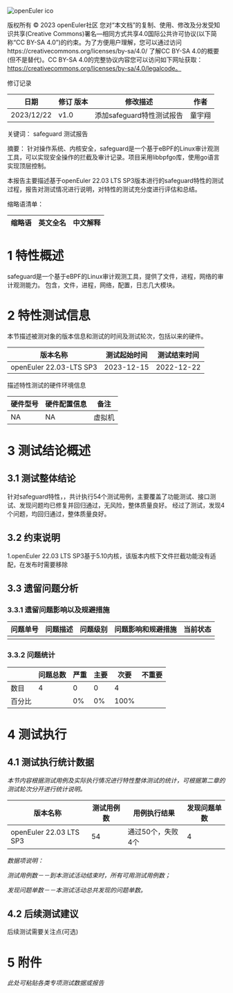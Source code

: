 ![openEuler ico](../../images/openEuler.png)

版权所有 © 2023  openEuler社区
您对“本文档”的复制、使用、修改及分发受知识共享(Creative Commons)署名—相同方式共享4.0国际公共许可协议(以下简称“CC BY-SA 4.0”)的约束。为了方便用户理解，您可以通过访问https://creativecommons.org/licenses/by-sa/4.0/ 了解CC BY-SA 4.0的概要 (但不是替代)。CC BY-SA 4.0的完整协议内容您可以访问如下网址获取：https://creativecommons.org/licenses/by-sa/4.0/legalcode。

修订记录

| 日期      | 修订   版本 | 修改描述                | 作者   |
| --------- | ----------- | ----------------------- | ------ |
| 2023/12/22 | v1.0        | 添加safeguard特性测试报告 | 童宇翔 |

关键词： safeguard 测试报告

摘要：
针对操作系统、内核安全，safeguard是一个基于eBPF的Linux审计观测工具，可以实现安全操作的拦截及审计记录。项目采用libbpfgo库，使用go语言实现顶层控制。

本报告主要描述基于openEuler 22.03 LTS SP3版本进行的safeguard特性的测试过程，报告对测试情况进行说明，对特性的测试充分度进行评估和总结。

缩略语清单：

| 缩略语 | 英文全名                 | 中文解释            |
| ------ | ------------------------ | ------------------- |

# 1     特性概述

safeguard是一个基于eBPF的Linux审计观测工具，提供了文件，进程，网络的审计观测能力。
包含，文件，进程，网络，配置，日志几大模块。

# 2     特性测试信息

本节描述被测对象的版本信息和测试的时间及测试轮次，包括以来的硬件。

| 版本名称                    | 测试起始时间 | 测试结束时间 |
| --------------------------- | ------------ | ------------ |
| openEuler 22.03-LTS SP3 | 2023-12-15   | 2022-12-22   |

描述特性测试的硬件环境信息

| 硬件型号                  | 硬件配置信息                              | 备注                   |
| ------------------------- | ----------------------------------------- | ---------------------- |
| NA | NA | 虚拟机         |

# 3     测试结论概述

## 3.1   测试整体结论

针对safeguard特性，，共计执行54个测试用例，主要覆盖了功能测试、接口测试、发现问题均已修复并回归通过，无风险，整体质量良好。
经过了测试，发现4个问题，均回归通过，整体质量良好。

## 3.2   约束说明

1.openEuler 22.03 LTS SP3基于5.10内核，该版本内核下文件拦截功能没有适配，在发布时需要移除

## 3.3   遗留问题分析

### 3.3.1 遗留问题影响以及规避措施

| 问题单号 | 问题描述 | 问题级别 | 问题影响和规避措施 | 当前状态 |
| -------- | -------- | -------- | ------------------ | -------- |
|          |          |          |                    |          |

### 3.3.2 问题统计

|        | 问题总数 | 严重 | 主要 | 次要 | 不重要 |
| ------ | -------- | ---- | ---- | ---- | ------ |
| 数目   | 4        | 0    | 0    | 4    |        |
| 百分比 |          | 0%   | 0%  | 100%  |        |

# 4     测试执行

## 4.1   测试执行统计数据

*本节内容根据测试用例及实际执行情况进行特性整体测试的统计，可根据第二章的测试轮次分开进行统计说明。*

| 版本名称                    | 测试用例数 | 用例执行结果       | 发现问题单数 |
| --------------------------- | ---------- | ------------------ | ------------ |
| openEuler 22.03 LTS SP3 | 54        | 通过50个，失败4个 | 4           |

*数据项说明：*

*测试用例数－－到本测试活动结束时，所有可用测试用例数；*

*发现问题单数－－本测试活动总共发现的问题单数。*

## 4.2   后续测试建议

后续测试需要关注点(可选)

# 5     附件

*此处可粘贴各类专项测试数据或报告*
